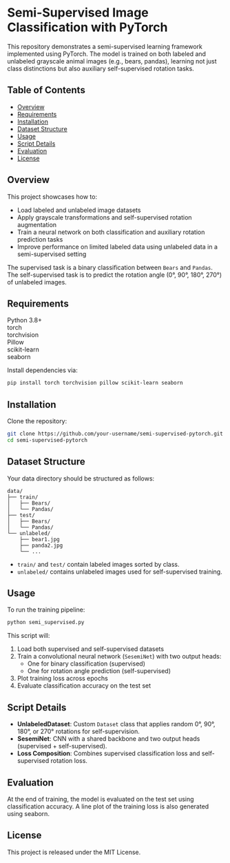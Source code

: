 # Semi-Supervised Image Classification with PyTorch

This repository demonstrates a semi-supervised learning framework implemented using PyTorch. The model is trained on both labeled and unlabeled grayscale animal images (e.g., bears, pandas), learning not just class distinctions but also auxiliary self-supervised rotation tasks.

## Table of Contents

- [Overview](#overview)
- [Requirements](#requirements)
- [Installation](#installation)
- [Dataset Structure](#dataset-structure)
- [Usage](#usage)
- [Script Details](#script-details)
- [Evaluation](#evaluation)
- [License](#license)

## Overview

This project showcases how to:

- Load labeled and unlabeled image datasets
- Apply grayscale transformations and self-supervised rotation augmentation
- Train a neural network on both classification and auxiliary rotation prediction tasks
- Improve performance on limited labeled data using unlabeled data in a semi-supervised setting

The supervised task is a binary classification between `Bears` and `Pandas`. The self-supervised task is to predict the rotation angle (0°, 90°, 180°, 270°) of unlabeled images.

## Requirements

Python 3.8+  
torch  
torchvision  
Pillow  
scikit-learn  
seaborn  

Install dependencies via:

```bash
pip install torch torchvision pillow scikit-learn seaborn
```

## Installation

Clone the repository:

```bash
git clone https://github.com/your-username/semi-supervised-pytorch.git
cd semi-supervised-pytorch
```

## Dataset Structure

Your data directory should be structured as follows:

```
data/
├── train/
│   ├── Bears/
│   └── Pandas/
├── test/
│   ├── Bears/
│   └── Pandas/
└── unlabeled/
    ├── bear1.jpg
    ├── panda2.jpg
    └── ...
```

- `train/` and `test/` contain labeled images sorted by class.
- `unlabeled/` contains unlabeled images used for self-supervised training.

## Usage

To run the training pipeline:

```bash
python semi_supervised.py
```

This script will:

1. Load both supervised and self-supervised datasets
2. Train a convolutional neural network (`SesemiNet`) with two output heads:
   - One for binary classification (supervised)
   - One for rotation angle prediction (self-supervised)
3. Plot training loss across epochs
4. Evaluate classification accuracy on the test set

## Script Details

- **UnlabeledDataset**: Custom `Dataset` class that applies random 0°, 90°, 180°, or 270° rotations for self-supervision.
- **SesemiNet**: CNN with a shared backbone and two output heads (supervised + self-supervised).
- **Loss Composition**: Combines supervised classification loss and self-supervised rotation loss.

## Evaluation

At the end of training, the model is evaluated on the test set using classification accuracy. A line plot of the training loss is also generated using seaborn.

## License

This project is released under the MIT License.